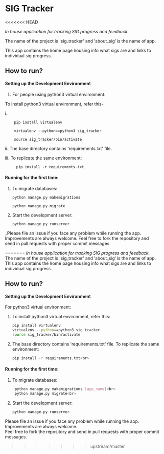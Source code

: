 # SIG Tracker
<<<<<<< HEAD

_In house application for tracking SIG progress and feedback._

The name of the project is 'sig_tracker' and 'about_sig’ is the name of app. 

This app contains the home page housing info what sigs are and links to individual sig progress.

## How to run?

#### Setting up the Development Environment

1.	For people using python3 virtual environment:

To install python3 virtual environment, refer this-

i.	
        
             
        pip install virtualenv
        
        virtualenv --python==python3 sig_tracker
        
        source sig_tracker/bin/activate 
        
     
 
      
ii.	The base directory contains 'requirements.txt' file.

iii.     To replicate the same environment:   

         pip install -r requirements.txt
        
      

#### Running for the first time:

1.	To migrate databases:

             
        python manage.py makemigrations

        python manage.py migrate
        
    
3.	Start the development server:
     
        python manage.py runserver
        
        
      
    
_Please file an issue if you face any problem while running the app. Improvements are always welcome. Feel free to fork the repository and send in pull requests with proper commit messages.

=======
*In house application for tracking SIG progress and feedback.*<br>
The name of the project is 'sig_tracker' and 'about_sig’ is the name of app. <br>
This app contains the home page housing info what sigs are and links to individual sig progress.<br>
## How to run?
#### Setting up the Development Environment
For python3 virtual environment:<br>
1. To install python3 virtual environment, refer this:<br>
   ```bash
   pip install virtualenv
   virtualenv --python==python3 sig_tracker
   source sig_tracker/bin/activate 
   ```
2. The base directory contains 'requirements.txt' file. To replicate the same environment:<br>
   ```bash
   pip install -r requirements.txt<br>
   ```

#### Running for the first time:
1. To migrate databases:<br>
   ```bash
    python manage.py makemigrations [app_name]<br>
    python manage.py migrate<br>
   ```
2. Start the development server:<br>
   ```bash
   python manage.py runserver
   ```
Please file an issue if you face any problem while running the app.<br> 
Improvements are always welcome.<br>
Feel free to fork the repository and send in pull requests with proper commit messages.
>>>>>>> upstream/master
